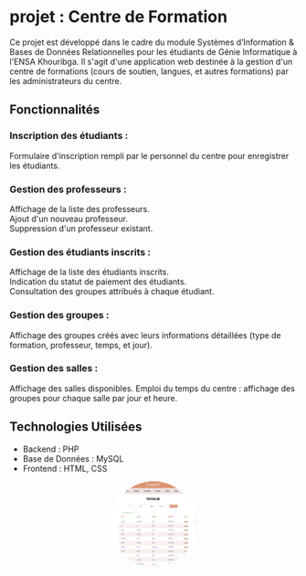 
# projet : Centre de Formation

Ce projet est développé dans le cadre du module Systèmes d’Information & Bases de Données Relationnelles pour les étudiants de Génie Informatique à l'ENSA Khouribga. Il s'agit d'une application web destinée à la gestion d'un centre de formations (cours de soutien, langues, et autres formations) par les administrateurs du centre.

## Fonctionnalités

### Inscription des étudiants :
Formulaire d'inscription rempli par le personnel du centre pour enregistrer les étudiants.
### Gestion des professeurs :
Affichage de la liste des professeurs.   
Ajout d'un nouveau professeur.   
Suppression d'un professeur existant.
### Gestion des étudiants inscrits  :
Affichage de la liste des étudiants inscrits.   
Indication du statut de paiement des étudiants.   
Consultation des groupes attribués à chaque étudiant.
### Gestion des groupes :
Affichage des groupes créés avec leurs informations détaillées (type de formation, professeur, temps, et jour).
### Gestion des salles :
Affichage des salles disponibles.
Emploi du temps du centre : affichage des groupes pour chaque salle par jour et heure.

## Technologies Utilisées

- Backend : PHP
- Base de Données : MySQL
- Frontend : HTML, CSS

<div style="text-align: center;">
    <img src="images/1.png" alt="Logo" style="width: 150px; height: 150px; border-radius: 50%;">
</div>
